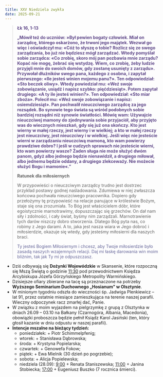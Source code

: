 ```yaml
---
title: XXV Niedziela zwykła
date: 2025-09-21
---
```


> **<span style="color: #5D4587;">Łk 16, 1-13 </span>**
>
> **<span style="color: #5D4587;">„Mówił też do uczniów: »Był pewien bogaty człowiek. Miał on zarządcę, którego oskarżono, że trwoni jego majątek. Wezwał go więc i oświadczył mu: «Cóż to słyszę o tobie? Rozlicz się ze swego zarządzania, bo już nie będziesz mógł zarządzać. Wtedy pomyślał sobie zarządca: «Co zrobię, skoro mój pan pozbawia mnie zarządu? Kopać nie mogę, żebrać się wstydzę. Wiem, co zrobię, żeby ludzie przyjęli mnie do swoich domów, gdy zostanę usunięty z zarządu». Przywołał dłużników swego pana, każdego z osobna, i zapytał pierwszego: «Ile jesteś winien mojemu panu?». Ten odpowiedział: «Sto beczek oliwy». Wtedy powiedział mu: «Weź swoje zobowiązanie, usiądź i napisz szybko: pięćdziesiąt». Potem zapytał drugiego: «A ty ile jesteś winien?». Ten odpowiedział: «Sto miar zboża». Polecił mu: «Weź swoje zobowiązanie i napisz: osiemdziesiąt». Pan pochwalił nieuczciwego zarządcę za jego rozsądek. Bo synowie tego świata są wśród podobnych sobie bardziej rozsądni niż synowie światłości. Mówię wam: Używajcie nieuczciwej mamony do zjednywania sobie przyjaciół, aby przyjęto was do wiecznych mieszkań, gdy się już ona skończy. Kto jest wierny w małej rzeczy, jest wierny i w wielkiej; a kto w małej rzeczy jest nieuczciwy, jest nieuczciwy i w wielkiej. Jeśli więc nie jesteście wierni w zarządzaniu nieuczciwą mamoną, kto wam powierzy prawdziwe dobro? I jeśli w cudzych sprawach nie jesteście wierni, kto wam powierzy wasze? Żaden sługa nie może służyć dwóm panom, gdyż albo jednego będzie nienawidził, a drugiego miłował, albo jednemu będzie oddany, a drugiego zlekceważy. Nie możecie służyć Bogu i mamonie«.”</span>**
>
>
>
> **Ratunek dla miłosiernych**
>
> W przypowieści o nieuczciwym zarządcy trudno jest dostrzec przykład postawy godnej naśladowania. Zdumiewa w niej zwłaszcza końcowa pochwała nieuczciwego pracownika. Dopiero gdy przełożymy tę przypowieść na relacje panujące w królestwie Bożym, staje się ona zrozumiała. To Bóg jest właścicielem dóbr, które egoistycznie marnotrawimy, dopuszczając się grzechów. On dał nam siły i zdolności, i cały świat, byśmy nim zarządzali. Marnotrawienie tych darów niszczy dobro stworzenia. Dlatego Bóg pyta nas, co robimy z Jego darami. A to, jaka jest nasza wiara w Jego dobroć i miłosierdzie, okazuje się wtedy, gdy jesteśmy miłosierni dla naszych braci.
>
> <span style="color: #666699;">Ty jesteś Bogiem Miłosiernym i chcesz, aby Twoje miłosierdzie było zasadą naszych wzajemnych relacji. Daj mi łaskę darowania win moim bliźnim, tak jak Ty mi je odpuszczasz.
> &nbsp;

- Dziś odbywają się **Dożynki Wojewódzkie** w Skansenie, które rozpoczną się Mszą Świętą o godzinie <u>11:30</u> pod przewodnictwem Księdza Arcybiskupa Józefa Górzyńskiego Metropolity Warmińskiego.
- Dzisiejsze ofiary zbierane na tacę są przeznaczone na potrzeby **Wyższego Seminarium Duchownego „Hosianum” w Olsztynie**.
- W minionym tygodniu odszła do wieczności śp. Jadwiga Plenkiewicz – lat 91, przez ostatnie miesiące zamieszkująca na terenie naszej parafii. Wieczny odpoczynek racz zmarłej dać, Panie.
- W związku z moim wyjazdem na pielgrzymkę z grupą z Olsztynka w dniach 26.09 – 03.10 na Bałkany (Czarnogóra, Albania, Macedonia), obowiązki proboszcza będzie pełnił Ksiądz Karol Jasiński (ten, który głosił kazanie w dniu odpustu w naszej parafii).
- **Intencje mszalne na bieżący tydzień:**
  - poniedziałek: + Piotr Schimmelpfenig;
  - wtorek: + Stanisława Dąbrowska;
  - środa: + Krystyna Popielarska;
  - czwartek: + Genowefa Fokow;
  - piątek: + Ewa Mielnik (30 dzień po pogrzebie);
  - sobota: + Alicja Popielewska;
  - niedziela (28.09): <u>9:00</u> + Renata Staniszewska; <u>11:00</u> + Janina Stobiecka; <u>17:00</u> + Eugeniusz Buszko (7 rocznica śmierci).


